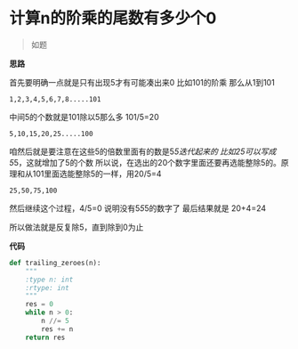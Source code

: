 # 计算n的阶乘的尾数有多少个0
> 如题

**思路**

首先要明确一点就是只有出现5才有可能凑出来0
比如101的阶乘
那么从1到101

`
1,2,3,4,5,6,7,8.....101
`

中间5的个数就是101除以5那么多
101/5=20

`
5,10,15,20,25.....100
`

咱然后就是要注意在这些5的倍数里面有的数是5*5迭代起来的
比如25可以写成5*5，这就增加了5的个数
所以说，在选出的20个数字里面还要再选能整除5的。原理和从101里面选能整除5的一样，用20/5=4

`
25,50,75,100
`

然后继续这个过程，4/5=0
说明没有5*5*5的数字了
最后结果就是
20+4=24

所以做法就是反复除5，直到除到0为止

**代码**

```python
def trailing_zeroes(n):
    """
    :type n: int
    :rtype: int
    """
    res = 0
    while n > 0:
        n //= 5
        res += n
    return res
```


